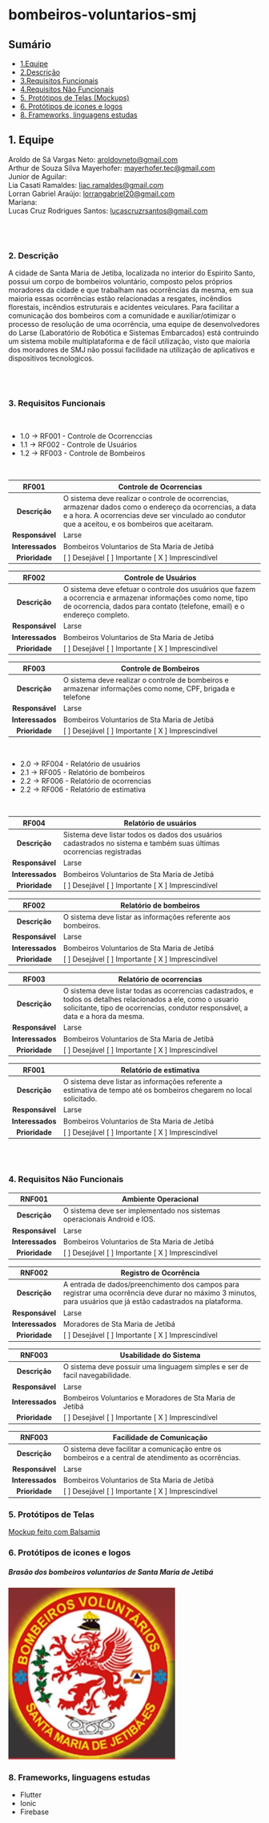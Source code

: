 # bombeiros-voluntarios-smj

## Sumário
- [1.Equipe](#1-equipe)<br>
- [2.Descrição](#2-descrição)<br>
- [3.Requisitos Funcionais](#3-Requisitos-Funcionais)<br>
- [4.Requisitos Não Funcionais](#4-Requisitos-Não-Funcionais)<br>
- [5. Protótipos de Telas (Mockups)](#5-Protótipos-de-Telas)<br>
- [6. Protótipos de icones e logos](#6-Protótipos-de-icones-e-logos)<br>
- [8. Frameworks, linguagens estudas](#8-Frameworks-linguagens-estudas)<br>

## 1. Equipe

Aroldo de Sá Vargas Neto: aroldovneto@gmail.com<br>
Arthur de Souza Silva Mayerhofer: mayerhofer.tec@gmail.com <br>
Junior de Aguilar: <br>
Lia Casati Ramaldes: liac.ramaldes@gmail.com<br>
Lorran Gabriel Araújo: lorrangabriel20@gmail.com<br>
Mariana: <br>
Lucas Cruz Rodrigues Santos: lucascruzrsantos@gmail.com<br>


<br><br>
### 2. Descrição

   A cidade de Santa Maria de Jetiba, localizada no interior do Espirito Santo, possui um corpo de bombeiros voluntário, composto pelos próprios moradores da cidade e que trabalham nas ocorrências da mesma, em sua maioria essas ocorrências estão relacionadas a resgates, incêndios florestais, incêndios estruturais e acidentes veiculares. Para facilitar a comunicação dos bombeiros com a comunidade e auxiliar/otimizar o processo de resolução de uma ocorrência, uma equipe de desenvolvedores do Larse (Laboratório de Robótica e Sistemas Embarcados) está contruindo  um sistema mobile multiplataforma e de fácil utilização, visto que maioria dos moradores de SMJ não possui facilidade na utilização de aplicativos e dispositivos tecnologicos. 
 


<br><br>
### 3. Requisitos Funcionais

<br>

- 1.0 -> RF001 - Controle de Ocorrenccias
- 1.1 -> RF002 - Controle de Usuários
- 1.2 -> RF003 - Controle de Bombeiros

<br>

__RF001__ | __Controle de Ocorrencias__ |
:---------: | ---------- | 
| __Descrição__ | O sistema deve realizar o controle de ocorrencias, armazenar dados como o endereço da ocorrencias, a data e a hora. A ocorrencias deve ser vinculado ao condutor que a aceitou, e os bombeiros que aceitaram.|
__Responsável__ |  Larse  |
__Interessados__ |   Bombeiros Voluntarios de Sta Maria de Jetibá     |
__Prioridade__ | [ ] Desejável   [ ] Importante    [ X ] Imprescindível   |


__RF002__ | __Controle de Usuários__ |
:---------: | ---------- | 
| __Descrição__ | O sistema deve efetuar o controle dos usuários que fazem a ocorrencia e armazenar informações como nome, tipo de ocorrencia, dados para contato (telefone, email) e o endereço completo.|
__Responsável__ |  Larse  |
__Interessados__ |   Bombeiros Voluntarios de Sta Maria de Jetibá     |
__Prioridade__ | [ ] Desejável   [ ] Importante    [ X ] Imprescindível   |


__RF003__ | __Controle de Bombeiros__ |
:---------: | ---------- | 
| __Descrição__ | O sistema deve realizar o controle de bombeiros e armazenar informações como nome, CPF, brigada e telefone|
__Responsável__ |  Larse  |
__Interessados__ |   Bombeiros Voluntarios de Sta Maria de Jetibá     |
__Prioridade__ | [ ] Desejável   [ ] Importante    [ X ] Imprescindível   |

<br>

- 2.0 -> RF004 - Relatório de usuários
- 2.1 -> RF005 - Relatório de bombeiros
- 2.2 -> RF006 - Relatório de ocorrencias
- 2.2 -> RF006 - Relatório de estimativa

<br>

__RF004__ | __Relatório de usuários__ |
:---------: | ---------- | 
| __Descrição__ | Sistema deve listar todos os dados dos usuários cadastrados no sistema e também suas últimas ocorrencias registradas|
__Responsável__ |  Larse  |
__Interessados__ |   Bombeiros Voluntarios de Sta Maria de Jetibá     |
__Prioridade__ | [ ] Desejável   [ ] Importante    [ X ] Imprescindível   |


__RF002__ | __Relatório de bombeiros__ |
:---------: | ---------- | 
| __Descrição__ | O sistema deve listar as informações referente aos bombeiros.|
__Responsável__ |  Larse  |
__Interessados__ |   Bombeiros Voluntarios de Sta Maria de Jetibá     |
__Prioridade__ | [ ] Desejável   [ ] Importante    [ X ] Imprescindível   |

__RF003__ | __Relatório de ocorrencias__ |
:---------: | ---------- | 
| __Descrição__ | O sistema deve listar todas as ocorrencias cadastrados, e todos os detalhes relacionados a ele, como o usuario solicitante, tipo de ocorrencias, condutor responsável, a data e a hora da mesma.| 
__Responsável__ |  Larse  |
__Interessados__ |   Bombeiros Voluntarios de Sta Maria de Jetibá     |
__Prioridade__ | [ ] Desejável   [ ] Importante    [ X ] Imprescindível   |


__RF001__ | __Relatório de estimativa__ |
:---------: | ---------- | 
| __Descrição__ | O sistema deve listar as informações referente a estimativa de tempo até os bombeiros chegarem no local solicitado.|
__Responsável__ |  Larse  |
__Interessados__ |   Bombeiros Voluntarios de Sta Maria de Jetibá     |
__Prioridade__ | [ ] Desejável   [ ] Importante    [ X ] Imprescindível   |

<br><br>
### 4. Requisitos Não Funcionais

__RNF001__ | __Ambiente Operacional__ |
:---------: | ---------- | 
| __Descrição__ | O sistema deve ser implementado nos sistemas operacionais Android e IOS.|
__Responsável__ |  Larse  |
__Interessados__ |   Bombeiros Voluntarios de Sta Maria de Jetibá     |
__Prioridade__ | [ ] Desejável   [ ] Importante    [ X ] Imprescindível   |

__RNF002__ | __Registro de Ocorrência__ |
:---------: | ---------- | 
| __Descrição__ | A entrada de dados/preenchimento dos campos para registrar uma ocorrência deve durar no máximo 3 minutos, para usuários que já estão cadastrados na plataforma.|
__Responsável__ |  Larse  |
__Interessados__ |   Moradores de Sta Maria de Jetibá     |
__Prioridade__ | [ ] Desejável   [ ] Importante    [ X ] Imprescindível   |

__RNF003__ | __Usabilidade do Sistema__ |
:---------: | ---------- | 
| __Descrição__ | O sistema deve possuir uma linguagem simples e ser de facil navegabilidade.|
__Responsável__ |  Larse  |
__Interessados__ |   Bombeiros Voluntarios e Moradores de Sta Maria de Jetibá     |
__Prioridade__ | [ ] Desejável   [ ] Importante    [ X ] Imprescindível   |

__RNF003__ | __Facilidade de Comunicação__ |
:---------: | ---------- | 
| __Descrição__ | O sistema deve facilitar a comunicação entre os bombeiros e a central de atendimento as ocorrências.|
__Responsável__ |  Larse  |
__Interessados__ |   Bombeiros Voluntarios de Sta Maria de Jetibá     |
__Prioridade__ | [ ] Desejável   [ ] Importante    [ X ] Imprescindível   |

### 5. Protótipos de Telas

[Mockup feito com Balsamiq](pdf's/prototipo_bombeiros.pdf)

### 6. Protótipos de icones e logos

##### Brasão dos bombeiros voluntarios de Santa Maria de Jetibá

![img](imagens/brasao_bombeiros.jpg) 


### 8. Frameworks, linguagens estudas

- Flutter
- Ionic
- Firebase


